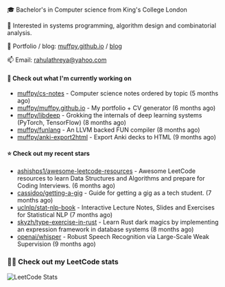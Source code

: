 🎓 Bachelor's in Computer science from King's College London  

🔭 Interested in systems programming, algorithm design and combinatorial analysis.

🤗 Portfolio / blog: [muffpy.github.io](https://muffpy.github.io/) / [blog](https://muffpy.github.io/blog)

📫 Email: [rahulathreya@yahoo.com](mailto:rahulathreya@yahoo.com)

#### 👷 Check out what I'm currently working on

- [muffpy/cs-notes](https://github.com/muffpy/cs-notes) - Computer science notes ordered by topic (5 months ago)
- [muffpy/muffpy.github.io](https://github.com/muffpy/muffpy.github.io) - My portfolio &#43; CV generator (6 months ago)
- [muffpy/libdeep](https://github.com/muffpy/libdeep) - Grokking the internals of deep learning systems (PyTorch, TensorFlow) (8 months ago)
- [muffpy/funlang](https://github.com/muffpy/funlang) - An LLVM backed FUN compiler  (8 months ago)
- [muffpy/anki-export2html](https://github.com/muffpy/anki-export2html) - Export Anki decks to HTML (9 months ago)

#### ⭐ Check out my recent stars

- [ashishps1/awesome-leetcode-resources](https://github.com/ashishps1/awesome-leetcode-resources) - Awesome LeetCode resources to learn Data Structures and Algorithms and prepare for Coding Interviews. (6 months ago)
- [cassidoo/getting-a-gig](https://github.com/cassidoo/getting-a-gig) - Guide for getting a gig as a tech student. (7 months ago)
- [uclnlp/stat-nlp-book](https://github.com/uclnlp/stat-nlp-book) - Interactive Lecture Notes, Slides and Exercises for Statistical NLP (7 months ago)
- [skyzh/type-exercise-in-rust](https://github.com/skyzh/type-exercise-in-rust) - Learn Rust dark magics by implementing an expression framework in database systems (8 months ago)
- [openai/whisper](https://github.com/openai/whisper) - Robust Speech Recognition via Large-Scale Weak Supervision (9 months ago)

### 👨‍💻 Check out my LeetCode stats
![LeetCode Stats](https://leetcode.card.workers.dev/lcascension?theme=unicorn&font=baloo&extension=null)
